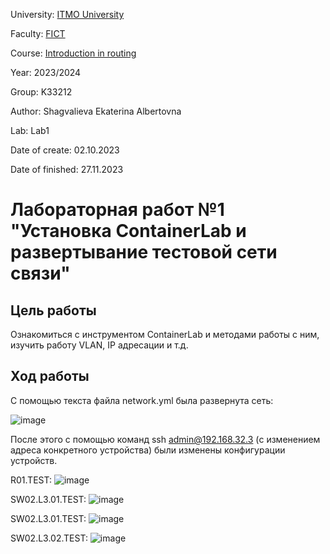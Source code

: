 University: [ITMO University](https://itmo.ru/ru/)

Faculty: [FICT](https://fict.itmo.ru)

Course: [Introduction in routing](https://github.com/itmo-ict-faculty/introduction-in-routing)

Year: 2023/2024

Group: K33212

Author: Shagvalieva Ekaterina Albertovna

Lab: Lab1

Date of create: 02.10.2023

Date of finished: 27.11.2023

# Лабораторная работ №1 "Установка ContainerLab и развертывание тестовой сети связи"

## Цель работы

Ознакомиться с инструментом ContainerLab и методами работы с ним, изучить работу VLAN, IP адресации и т.д.

## Ход работы

С помощью текста файла network.yml была развернута сеть: 

![image](https://github.com/disnexide/2023_2024-introduction_in_routing-k33212-shagvalieva_e_a/assets/90693992/01c4e7da-0049-4d8b-a434-41d87da3ce8e)

После этого с помощью команд ssh admin@192.168.32.3 (с изменением адреса конкретного устройства) были изменены конфигурации устройств.

R01.TEST:
![image](https://github.com/disnexide/2023_2024-introduction_in_routing-k33212-shagvalieva_e_a/assets/90693992/56d17be7-58fa-4e0f-98ae-cd01409f5d04)




SW02.L3.01.TEST:
![image](https://github.com/disnexide/2023_2024-introduction_in_routing-k33212-shagvalieva_e_a/assets/90693992/dfdbdbce-43d4-41ae-afb9-183eb9a9db6d)




SW02.L3.01.TEST:
![image](https://github.com/disnexide/2023_2024-introduction_in_routing-k33212-shagvalieva_e_a/assets/90693992/043b982b-2bae-4934-a62e-cdea255df13a)




SW02.L3.02.TEST:
![image](https://github.com/disnexide/2023_2024-introduction_in_routing-k33212-shagvalieva_e_a/assets/90693992/653494e2-971b-402c-aeca-b8f927fc0ff3)




